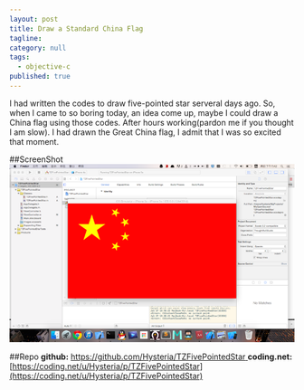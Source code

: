 ```yaml
---
layout: post
title: Draw a Standard China Flag
tagline: 
category: null
tags:
  - objective-c
published: true
---
```

I had written the codes to draw five-pointed star serveral days ago. So, when I came to so boring today, an idea come up, maybe I could draw a China flag using those codes.
After hours working(pardon me if you thought I am slow). I had drawn the Great China flag, I admit that I was so excited that moment.

##ScreenShot
![image](https://github.com/Hysteria/hysteria.github.io/blob/master/_imgs/chinaflagss.png?raw=true "ChinaFlag")

##Repo
**github:** [https://github.com/Hysteria/TZFivePointedStar
](https://github.com/Hysteria/TZFivePointedStar)
**coding.net:** [https://coding.net/u/Hysteria/p/TZFivePointedStar](https://coding.net/u/Hysteria/p/TZFivePointedStar)


